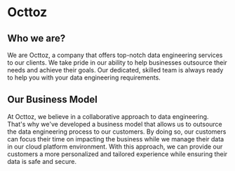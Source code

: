 # Octtoz

## Who we are?

We are Octtoz, a company that offers top-notch data engineering services to our clients. We take pride in our ability to help businesses outsource their needs and achieve their goals. Our dedicated, skilled team is always ready to help you with your data engineering requirements.

## Our Business Model

At Octtoz, we believe in a collaborative approach to data engineering. That's why we've developed a business model that allows us to outsource the data engineering process to our customers. By doing so, our customers can focus their time on impacting the business while we manage their data in our cloud platform environment. With this approach, we can provide our customers a more personalized and tailored experience while ensuring their data is safe and secure.